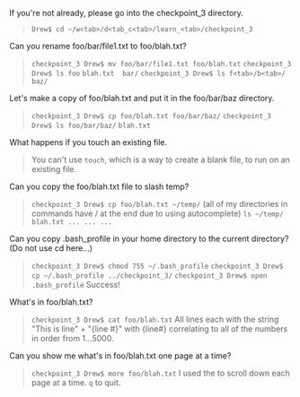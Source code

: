 
If you're not already, please go into the checkpoint_3 directory.

> `Drew$ cd ~/w<tab>/d<tab_c<tab>/learn_<tab>/checkpoint_3`

Can you rename foo/bar/file1.txt to foo/blah.txt?

> `checkpoint_3 Drew$ mv foo/bar/file1.txt foo/blah.txt`
> `checkpoint_3 Drew$ ls foo`
> `blah.txt  bar/`
> `checkpoint_3 Drew$ ls f<tab>/b<tab>/`
> `baz/`
    
Let's make a copy of foo/blah.txt and put it in the foo/bar/baz directory.

> `checkpoint_3 Drew$ cp foo/blah.txt foo/bar/baz/`
> `checkpoint_3 Drew$ ls foo/bar/baz/`
> `blah.txt`

What happens if you touch an existing file. 

> You can't use `touch`, which is a way to create a blank file, to run on an existing file.

Can you copy the foo/blah.txt file to slash temp?

> `checkpoint_3 Drew$ cp foo/blah.txt ~/temp/` (all of my directories in commands have / at the end due to using autocomplete)
> `ls ~/temp/`
> `blah.txt ... ... ...`

Can you copy .bash_profile in your home directory to the current directory? (Do not use cd here...)

> `checkpoint_3 Drew$ chmod 755 ~/.bash_profile`
> `checkpoint_3 Drew$ cp ~/.bash_profile ../checkpoint_3/`
> `checkpoint_3 Drew$ open .bash_profile`
> Success!

What's in foo/blah.txt?

> `checkpoint_3 Drew$ cat foo/blah.txt`
> All lines each with the string "This is line" + "{line #}" with {line#}
> correlating to all of the numbers in order from 1...5000.
    
Can you show me what's in foo/blah.txt one page at a time?

> `checkpoint_3 Drew$ more foo/blah.txt`
> I used the <spacebar> to scroll down each page at a time.
> `q` to quit.
